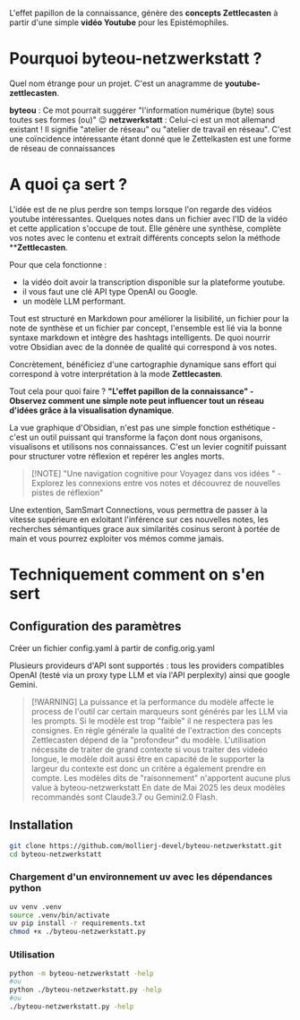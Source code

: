 L'effet papillon de la connaissance, génère des **concepts Zettlecasten** à partir d'une simple **vidéo Youtube** pour les Epistémophiles.

# Pourquoi **byteou-netzwerkstatt** ?

Quel nom étrange pour un projet. C'est un anagramme de **youtube-zettlecasten**.

**byteou** : Ce mot pourrait suggérer "l'information numérique (byte) sous toutes ses formes (ou)" 😉
**netzwerkstatt** : Celui-ci est un mot allemand existant ! Il signifie "atelier de réseau" ou "atelier de travail en réseau". C'est une coïncidence intéressante étant donné que le Zettelkasten est une forme de réseau de connaissances

# A quoi ça sert ?

L'idée est de ne plus perdre son temps lorsque l'on regarde des vidéos youtube intéressantes.
Quelques notes dans un fichier avec l'ID de la vidéo et cette application s'occupe de tout. 
Elle génère une synthèse, complète vos notes avec le contenu et extrait différents concepts selon la méthode ****Zettlecasten**.

Pour que cela fonctionne : 
- la vidéo doit avoir la transcription disponible sur la plateforme youtube.
- il vous faut une clé API type OpenAI ou Google.
- un modèle LLM performant.

Tout est structuré en Markdown pour améliorer la lisibilité, un fichier pour la note de synthèse et un fichier par concept, l'ensemble est lié via la bonne syntaxe markdown et intègre des hashtags intelligents. De quoi nourrir votre Obsidian avec de la donnée de qualité qui correspond à vos notes.

Concrètement, bénéficiez d'une cartographie dynamique sans effort qui correspond à votre interprétation à la mode **Zettlecasten**.

Tout cela pour quoi faire ? **"L'effet papillon de la connaissance" - Observez comment une simple note peut influencer tout un réseau d'idées grâce à la visualisation dynamique**.

La vue graphique d'Obsidian, n'est pas une simple fonction esthétique - c'est un outil puissant qui transforme la façon dont nous organisons, visualisons et utilisons nos connaissances. C'est un levier cognitif puissant pour structurer votre réflexion et repérer les angles morts.

> [!NOTE] "Une navigation cognitive pour Voyagez dans vos idées " - Explorez les connexions entre vos notes et découvrez de nouvelles pistes de réflexion"

Une extention, SamSmart Connections, vous permettra de passer à la vitesse supérieure en exloitant l'inférence sur ces nouvelles notes, les recherches sémantiques grace aux similarités cosinus seront à portée de main et vous pourrez exploiter vos mémos comme jamais.

# Techniquement comment on s'en sert

## Configuration des paramètres 

Créer un fichier config.yaml à partir de config.orig.yaml

Plusieurs provideurs d'API sont supportés : tous les providers compatibles OpenAI (testé via un proxy type LLM et via l'API perplexity) ainsi que google Gemini.

> [!WARNING]  La puissance et la performance du modèle affecte le process de l'outil car certain marqueurs sont générés par les LLM via les prompts. Si le modèle est trop "faible" il ne respectera pas les consignes. En règle générale la qualité de l'extraction des concepts Zettlecasten dépend de la "profondeur" du modèle.
L'utilisation nécessite de traiter de grand contexte si vous traiter des videéo longue, le modèle doit aussi être en capacité de le supporter la largeur du contexte est donc un critère a également prendre en compte. Les modèles dits de "raisonnement" n'apportent aucune plus value à byteou-netzwerkstatt
En date de Mai 2025 les deux modèles recommandés sont Claude3.7 ou Gemini2.0 Flash.  

## Installation

```bash
git clone https://github.com/mollierj-devel/byteou-netzwerkstatt.git
cd byteou-netzwerkstatt
```

### Chargement d'un environnement uv avec les dépendances python

```bash
uv venv .venv
source .venv/bin/activate
uv pip install -r requirements.txt
chmod +x ./byteou-netzwerkstatt.py
```

### Utilisation

```bash
python -m byteou-netzwerkstatt -help
#ou
python ./byteou-netzwerkstatt.py -help
#ou
./byteou-netzwerkstatt.py -help
```

